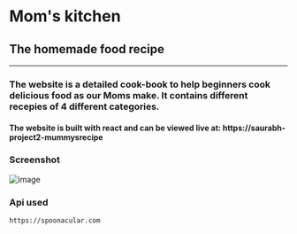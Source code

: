 # Mom's kitchen
## The homemade food recipe

<hr />

### The website is a detailed cook-book to help beginners cook delicious food as our Moms make. It contains different recepies of 4 different categories.
#### The website is built with react and can be viewed live at: https://saurabh-project2-mummysrecipe

### Screenshot
![image](https://user-images.githubusercontent.com/30944790/135566546-6bd8f89e-9c08-4827-a88e-1dd6e5236419.png)

### Api used
  ``` https://spoonacular.com ```
